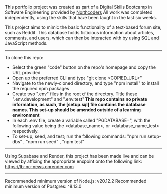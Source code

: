 This portfolio project was created as part of a Digital Skills Bootcamp in Software Engineering provided by [Northcoders](https://northcoders.com/)
All work was completed independently, using the skills that have been taught in the last six weeks.

This project aims to mimic the basic functionality of a text-based forum site, such as Reddit.
This database holds ficticious information about articles, comments, and users, which can then be interacted with by using SQL and JavaScript methods.

---

To clone this repo:

- Select the green "code" button on the repo's homepage and copy the URL provided
- Open up the preferred CLI and type "git clone <COPIED_URL>"
- Navigate to the newly-cloned directory, and type "npm install" to install the required npm packages
- Create two ".env" files in the root of the directory. Title these ".env.development" and ".env.test"
  **This repo contains no private information, as such, the [setup.sql] file contains the database names. This set-up should be amended outside of a learning environment**
- In each .env file, create a variable called "PGDATABASE=", with the following value being the <database_name>, or <database_name_test> respectively.
- To set-up, seed, and test; run the following commands: "npm run setup-dbs" , "npm run seed" , "npm test"

---

Using Supabase and Render, this project has been made live and can be viewed by affixing the appropriate endpoint onto the following link:
https://lb-nc-news.onrender.com

---

Recommended minimum version of Node.js: v20.12.2
Recommended minimum version of Postgres: ^8.13.0
